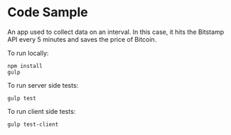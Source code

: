 # Code Sample

An app used to collect data on an interval. In this case, it hits the Bitstamp API every 5 minutes and saves the price of Bitcoin.

To run locally:
```
npm install
gulp
```

To run server side tests:
```
gulp test
```

To run client side tests:
```
gulp test-client
```
